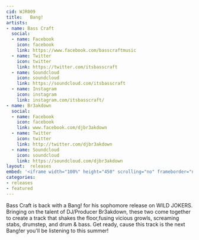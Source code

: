 ```yaml
---
cid: WJR009
title:   Bang!
artists: 
- name: Bass Craft
  social:
  - name: Facebook
    icon: facebook
    link: https://www.facebook.com/basscraftmusic
  - name: Twitter
    icon: twitter
    link: https://twitter.com/itsbasscraft
  - name: Soundcloud
    icon: soundcloud
    link: https://soundcloud.com/itsbasscraft
  - name: Instagram
    icon: instagram
    link: instagram.com/itsbasscraft/
- name: Br3akdown
  social:
  - name: Facebook
    icon: facebook
    link: www.facebook.com/djbr3akdown
  - name: Twitter
    icon: twitter
    link: http://twitter.com/djbr3akdown
  - name: Soundcloud
    icon: soundcloud
    link: https://soundcloud.com/djbr3akdown
layout:  releases
embed: '<iframe width="100%" height="450" scrolling="no" frameborder="no" src="https://w.soundcloud.com/player/?url=https%3A//api.soundcloud.com/tracks/217792155&amp;auto_play=false&amp;hide_related=false&amp;show_comments=true&amp;show_user=true&amp;show_reposts=false&amp;visual=true"></iframe>'
categories:
- releases
- featured
---
```


Bass Craft is back with a Bang! for his sophomore release on WILD JOKERS. Bringing on the talent of DJ/Producer Br3akdown, these two come together to create a track that shakes the floor,fusing vicious growls, screaming stabs, drumstep, and drum & bass. Get ready, cause this track is the next Bang!er you'll be listening to this summer!